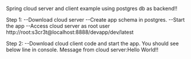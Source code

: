 Spring cloud server and client example using postgres db as backend!!

Step 1:
--Download cloud server
--Create app schema in postgres.
--Start the app
--Access cloud server as root user
http://root:s3cr3t@localhost:8888/devapp/dev/latest

Step 2:
--Download cloud client code and start the app. You should see below line in console.
Message from cloud server:Hello World!!